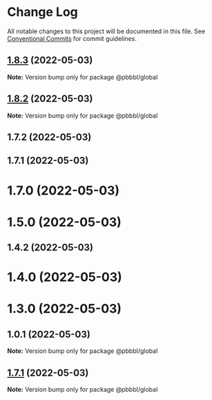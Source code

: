 # Change Log

All notable changes to this project will be documented in this file.
See [Conventional Commits](https://conventionalcommits.org) for commit guidelines.

## [1.8.3](https://github.com/pbbbl/pbbbl_modules/compare/@pbbbl/global@1.8.2...@pbbbl/global@1.8.3) (2022-05-03)

**Note:** Version bump only for package @pbbbl/global





## [1.8.2](https://github.com/pbbbl/pbbbl_modules/compare/@pbbbl/global@1.7.2...@pbbbl/global@1.8.2) (2022-05-03)

**Note:** Version bump only for package @pbbbl/global





## 1.7.2 (2022-05-03)



## 1.7.1 (2022-05-03)



# 1.7.0 (2022-05-03)



# 1.5.0 (2022-05-03)



## 1.4.2 (2022-05-03)



# 1.4.0 (2022-05-03)



# 1.3.0 (2022-05-03)



## 1.0.1 (2022-05-03)

**Note:** Version bump only for package @pbbbl/global





## [1.7.1](https://github.com/pbbbl/pbbbl_modules/compare/v1.7.0...v1.7.1) (2022-05-03)

**Note:** Version bump only for package @pbbbl/global
